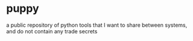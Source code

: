# puppy
a public repository of python tools that I want to share between systems, and do not contain any trade secrets
